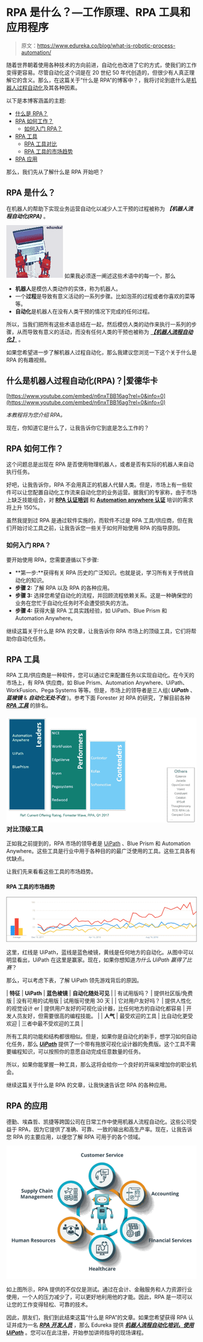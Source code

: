 # RPA 是什么？—工作原理、RPA 工具和应用程序

> 原文：<https://www.edureka.co/blog/what-is-robotic-process-automation/>

随着世界朝着使用各种技术的方向前进，自动化也改进了它的方式，使我们的工作变得更容易。尽管自动化这个词是在 20 世纪 50 年代创造的，但很少有人真正理解它的含义。那么，在这篇关于“什么是 RPA”的博客中？，我将讨论到底什么是[机器人过程自动化](https://www.edureka.co/robotic-process-automation-certification-courses)及其各种因素。

以下是本博客涵盖的主题:

*   [什么是 RPA？](#What%20is%20RPA?)
*   [RPA 如何工作？](#How%20RPA%20Works?)
    *   [如何入门 RPA？](#How%20to%20Get%20Started%20with%20RPA?)
*   [RPA 工具](#RPA%20Tools)
    *   [RPA 工具对比](#Comparison%20of%20RPA%20Tools)
    *   [RPA 工具的市场趋势](#Market%20Trend%20of%20RPA%20Tools)
*   [RPA 应用](#Applications%20of%20RPA)

那么，我们先从了解什么是 RPA 开始吧？

## **RPA 是什么？**

在机器人的帮助下实现业务运营自动化以减少人工干预的过程被称为 ***【机器人流程自动化(RPA)*** 。

[![Robotic Process Automation - What is RPA - Edureka](img/11ce0282a9d1b076fdb037b2c50cbac3.png)](/blog/wp-content/uploads/2018/01/Robotic-Process-Automation-What-is-RPA-Edureka.png) 如果我必须逐一阐述这些术语中的每一个，那么

*   **机器人**是模仿人类动作的实体，称为机器人。
*   一个**过程**是导致有意义活动的一系列步骤。比如泡茶的过程或者你喜欢的菜等等。
*   **自动化**是机器人在没有人类干预的情况下完成的任何过程。

所以，当我们把所有这些术语总结在一起，然后模仿人类的动作来执行一系列的步骤，从而导致有意义的活动，而没有任何人类的干预也被称为 [***【机器人流程自动化】***](https://www.edureka.co/blog/robotic-process-automation) 。

如果您希望进一步了解机器人过程自动化，那么我建议您浏览一下这个关于什么是 RPA 的有趣视频。

## **什么是机器人过程自动化(RPA)？|爱德华卡**



[https://www.youtube.com/embed/n6nxTBB16ag?rel=0&info=0](https://www.youtube.com/embed/n6nxTBB16ag?rel=0&info=0)

*本教程将为您介绍 RPA。*

现在，你知道它是什么了，让我告诉你它到底是怎么工作的？

## **RPA 如何工作？**

这个问题总是出现在 RPA 是否使用物理机器人，或者是否有实际的机器人来自动执行任务。

好吧，让我告诉你，RPA 不会用真正的机器人代替人类。但是，市场上有一些软件可以让您配置自动化工作流来自动化您的业务运营。据我们的专家称，由于市场上缺乏技能组合，对 **[RPA 认证培训](https://www.edureka.co/robotic-process-automation-training)** 和 [**Automation anywhere 认证**](https://www.edureka.co/automation-anywhere-certification-training) 培训的需求将上升 150%。

虽然我提到过 RPA 是通过软件实施的，而软件不过是 RPA 工具/供应商，但在我们开始讨论工具之前，让我告诉您一些关于如何开始使用 RPA 的指导原则。

### **如何入门 RPA？**

要开始使用 RPA，您需要遵循以下步骤:

*   **第一步:**获得有关 RPA 历史的广泛知识。也就是说，学习所有关于传统自动化的知识。
*   **步骤 2:** 了解 RPA 以及 RPA 的各种应用。
*   **步骤 3:** 选择您希望自动化的流程，并回顾流程依赖关系。这是一种确保您的业务在您忙于自动化任务时不会遭受损失的方法。
*   **步骤 4:** 获得大量 RPA 工具实践经验，如 UiPath、Blue Prism 和 Automation Anywhere。

继续这篇关于什么是 RPA 的文章，让我告诉你 RPA 市场上的顶级工具，它们将帮助你自动化任务。

## **RPA 工具**

RPA 工具/供应商是一种软件，您可以通过它来配置任务以实现自动化。在今天的市场上，有 RPA 供应商，如 Blue Prism、Automation Anywhere、UiPath、WorkFusion、Pega Systems 等等。但是，市场上的领导者是三人组( ***UiPath*** 、 ***蓝棱镜*** & ***自动化无处不在*** )。参考下面 Forester 对 RPA 的研究，了解目前各种 [***RPA 工具***](https://www.edureka.co/blog/rpa-tools-list-and-comparison/) 的排名。

### **![Competitors-What is RPA-Edureka](img/1f626bf60d9764a22a24246155e02f45.png)对比顶级工具** 

正如我之前提到的，RPA 市场的领导者是 [UiPath](https://www.edureka.co/blog/uipath-tutorial/) 、Blue Prism 和 Automation Anywhere。这些工具是行业中用于各种目的的最广泛使用的工具。这些工具各有优缺点。

让我们先来看看这些工具的市场趋势。

#### **RPA 工具的市场趋势**

![Google Trends of RPA Tools - RPA Blue Prism - Edureka](img/67d27e7e09c3c909babc2a5e24a20994.png)

这里，红线是 UiPath，蓝线是蓝色棱镜，黄线是任何地方的自动化。从图中可以明显看出，UiPath 在这里是赢家。现在，如果你想知道*为什么 UiPath 赢得了比赛*？

那么，可以考虑下表，了解 UiPath 领先游戏背后的原因。

| **特征** | **UiPath** | **蓝色棱镜** | **自动化随处可见** |
| 有试用版吗？ | 提供社区版/免费版 | 没有可用的试用版 | 试用版可使用 30 天 |
| 它对用户友好吗？ | 提供人性化的视觉设计 er | 提供用户友好的可视化设计器，比任何地方的自动化都容易 | 开发人员友好，但需要很高的编程技能。 |
| **人气** | 最受欢迎的工具 | 比自动化更受欢迎 | 三者中最不受欢迎的工具 |

所有工具的功能和结构都很相似。但是，如果你是自动化的新手，想学习如何自动化任务，那么 [***UiPath***](https://www.edureka.co/blog/uipath-tutorial/) 提供了一个带有拖放可视化设计器的免费版。这个工具不需要编程知识，可以按照你的意愿自动完成任意数量的任务。

所以，如果你能掌握一种工具，那么这将会给你一个良好的开端来增加你的职业机会。

继续这篇关于什么是 RPA 的文章，让我快速告诉您 RPA 的各种应用。

## **RPA 的应用**

德勤、埃森哲、凯捷等跨国公司在日常工作中使用机器人流程自动化。这些公司受益于 RPA，因为它提供了准确、可靠、一致的输出和高生产率。现在，让我告诉您 RPA 的主要应用，以便您了解 RPA 可用于的各个领域。

![Applications of RPA - What is RPA - Edureka](img/161f2070bec15d5049890b80ec04fc53.png)

如上图所示，RPA 提供的不仅仅是测试。通过在会计、金融服务和人力资源行业使用，一个人的压力减少了，可以更好地利用他的才能。因此，RPA 是一项可以让您的工作变得轻松、可靠的技术。

因此，朋友们，我们到此结束这篇“什么是 RPA”的文章。如果您希望获得 RPA 认证并成为一名 [***RPA 开发人员***](https://www.edureka.co/blog/rpa-developer-roles-and-responsibilities/) ，那么 Edureka 提供  ***[机器人流程自动化培训，使用 UiPath](https://www.edureka.co/robotic-process-automation-training)*** 。您可以在此注册，开始参加讲师指导的现场课程。